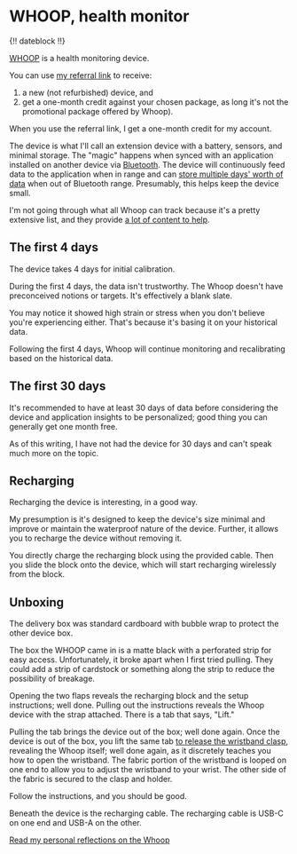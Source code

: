 # WHOOP, health monitor

{!! dateblock !!}

[WHOOP](https://www.whoop.com) is a health monitoring device.

You can use [my referral link](https://join.whoop.com/C55FFC) to receive:

1. a new (not refurbished) device, and
2. get a one-month credit against your chosen package, as long it's not the promotional package offered by Whoop).

When you use the referral link, I get a one-month credit for my account.

The device is what I'll call an extension device with a battery, sensors, and minimal storage. The "magic" happens when synced with an application installed on another device via [Bluetooth](https://en.wikipedia.org/wiki/Bluetooth). The device will continuously feed data to the application when in range and can [store multiple days' worth of data](https://support.whoop.com/s/article/How-much-data-is-stored-on-my-WHOOP-4-0) when out of Bluetooth range. Presumably, this helps keep the device small.

I'm not going through what all Whoop can track because it's a pretty extensive list, and they provide [a lot of content to help](https://support.whoop.com/s/).

## The first 4 days

The device takes 4 days for initial calibration.

During the first 4 days, the data isn't trustworthy. The Whoop doesn't have preconceived notions or targets. It's effectively a blank slate.

You may notice it showed high strain or stress when you don't believe you're experiencing either. That's because it's basing it on your historical data.

Following the first 4 days, Whoop will continue monitoring and recalibrating based on the historical data. 

## The first 30 days

It's recommended to have at least 30 days of data before considering the device and application insights to be personalized; good thing you can generally get one month free.

As of this writing, I have not had the device for 30 days and can't speak much more on the topic.

## Recharging

Recharging the device is interesting, in a good way.

My presumption is it's designed to keep the device's size minimal and improve or maintain the waterproof nature of the device. Further, it allows you to recharge the device without removing it.

You directly charge the recharging block using the provided cable. Then you slide the block onto the device, which will start recharging wirelessly from the block.

## Unboxing

The delivery box was standard cardboard with bubble wrap to protect the other device box.

The box the WHOOP came in is a matte black with a perforated strip for easy access. Unfortunately, it broke apart when I first tried pulling. They could add a strip of cardstock or something along the strip to reduce the possibility of breakage.

Opening the two flaps reveals the recharging block and the setup instructions; well done. Pulling out the instructions reveals the Whoop device with the strap attached. There is a tab that says, "Lift." 

Pulling the tab brings the device out of the box; well done again. Once the device is out of the box, you lift the same tab [to release the wristband clasp](https://youtu.be/hBa-QQi5Cqc), revealing the Whoop itself; well done again, as it discretely teaches you how to open the wristband. The fabric portion of the wristband is looped on one end to allow you to adjust the wristband to your wrist. The other side of the fabric is secured to the clasp and holder. 

Follow the instructions, and you should be good. 

Beneath the device is the recharging cable. The recharging cable is USB-C on one end and USB-A on the other.

[Read my personal reflections on the Whoop](/examinations/whoop-health-monitor/reflection/)

